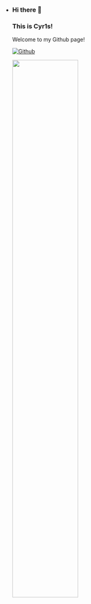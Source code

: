 - ### Hi there 👋 

  ### This is Cyr1s!

  Welcome to my Github page!

  [![Github](https://img.shields.io/badge/-Github-000?style=flat&logo=Github&logoColor=white)](https://github.com/tri-blade)

  <p>
  	<img width="60%" align="center" src="https://github-readme-stats.vercel.app/api?username=Cyr1s-dev&show_icons=true&theme=transparent" />

  
